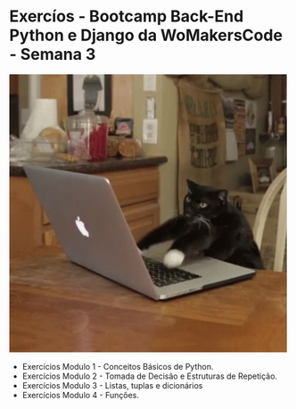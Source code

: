 # Exercíos - Bootcamp Back-End Python e Django da  WoMakersCode - Semana 3

![gato](./imagem/GATO.gif)

- Exercícios Modulo 1 - Conceitos Básicos de Python.
- Exercícios Modulo 2 - Tomada de Decisão e Estruturas de Repetição.
- Exercícios Modulo 3 - Listas, tuplas e dicionários
- Exercícios Modulo 4 - Funções.



